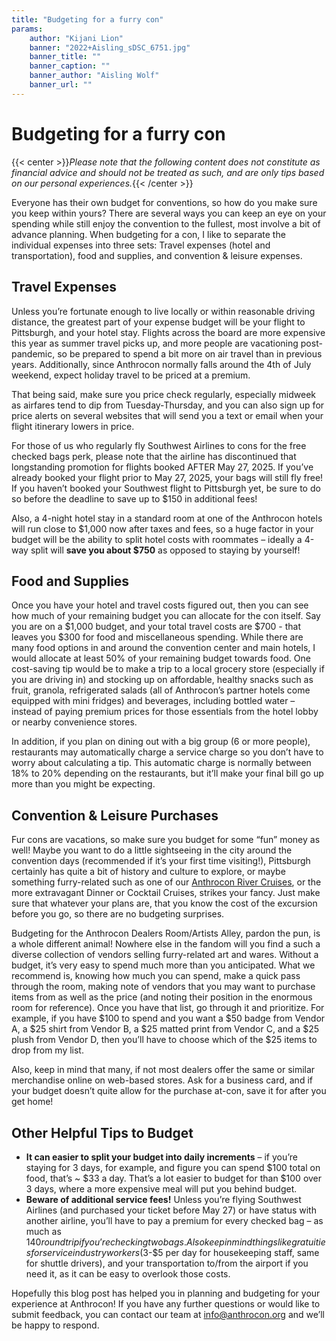 ```yaml
---
title: "Budgeting for a furry con"
params:
    author: "Kijani Lion"
    banner: "2022+Aisling_sDSC_6751.jpg"
    banner_title: ""
    banner_caption: ""
    banner_author: "Aisling Wolf"
    banner_url: ""
---
```


# Budgeting for a furry con

{{< center >}}*Please note that the following content does not constitute as financial advice and should not be treated as such, and are only tips based on our personal experiences.*{{< /center >}}

Everyone has their own budget for conventions, so how do you make sure you keep within yours? There are several ways you can keep an eye on your spending while still enjoy the convention to the fullest, most involve a bit of advance planning. When budgeting for a con, I like to separate the individual expenses into three sets: Travel expenses (hotel and transportation), food and supplies, and convention & leisure expenses.

## Travel Expenses

Unless you’re fortunate enough to live locally or within reasonable driving distance, the greatest part of your expense budget will be your flight to Pittsburgh, and your hotel stay. Flights across the board are more expensive this year as summer travel picks up, and more people are vacationing post-pandemic, so be prepared to spend a bit more on air travel than in previous years. Additionally, since Anthrocon normally falls around the 4th of July weekend, expect holiday travel to be priced at a premium.

That being said, make sure you price check regularly, especially midweek as airfares tend to dip from Tuesday-Thursday, and you can also sign up for price alerts on several websites that will send you a text or email when your flight itinerary lowers in price.

For those of us who regularly fly Southwest Airlines to cons for the free checked bags perk, please note that the airline has discontinued that longstanding promotion for flights booked AFTER May 27, 2025. If you’ve already booked your flight prior to May 27, 2025, your bags will still fly free! If you haven’t booked your Southwest flight to Pittsburgh yet, be sure to do so before the deadline to save up to $150 in additional fees!

Also, a 4-night hotel stay in a standard room at one of the Anthrocon hotels will run close to $1,000 now after taxes and fees, so a huge factor in your budget will be the ability to split hotel costs with roommates – ideally a 4-way split will **save you about $750** as opposed to staying by yourself!

## Food and Supplies

Once you have your hotel and travel costs figured out, then you can see how much of your remaining budget you can allocate for the con itself. Say you are on a $1,000 budget, and your total travel costs are $700 - that leaves you $300 for food and miscellaneous spending. While there are many food options in and around the convention center and main hotels, I would allocate at least 50% of your remaining budget towards food. One cost-saving tip would be to make a trip to a local grocery store (especially if you are driving in) and stocking up on affordable, healthy snacks such as fruit, granola, refrigerated salads (all of Anthrocon’s partner hotels come equipped with mini fridges) and beverages, including bottled water – instead of paying premium prices for those essentials from the hotel lobby or nearby convenience stores.

In addition, if you plan on dining out with a big group (6 or more people), restaurants may automatically charge a service charge so you don’t have to worry about calculating a tip. This automatic charge is normally between 18% to 20% depending on the restaurants, but it’ll make your final bill go up more than you might be expecting.

## Convention & Leisure Purchases

Fur cons are vacations, so make sure you budget for some “fun” money as well! Maybe you want to do a little sightseeing in the city around the convention days (recommended if it’s your first time visiting!), Pittsburgh certainly has quite a bit of history and culture to explore, or maybe something furry-related such as one of our [Anthrocon River Cruises](https://www.anthrocon.org/anthrocon-river-cruises), or the more extravagant Dinner or Cocktail Cruises, strikes your fancy. Just make sure that whatever your plans are, that you know the cost of the excursion before you go, so there are no budgeting surprises.

Budgeting for the Anthrocon Dealers Room/Artists Alley, pardon the pun, is a whole different animal! Nowhere else in the fandom will you find a such a diverse collection of vendors selling furry-related art and wares. Without a budget, it’s very easy to spend much more than you anticipated. What we recommend is, knowing how much you can spend, make a quick pass through the room, making note of vendors that you may want to purchase items from as well as the price (and noting their position in the enormous room for reference). Once you have that list, go through it and prioritize. For example, if you have $100 to spend and you want a $50 badge from Vendor A, a $25 shirt from Vendor B, a $25 matted print from Vendor C, and a $25 plush from Vendor D, then you’ll have to choose which of the $25 items to drop from my list.

Also, keep in mind that many, if not most dealers offer the same or similar merchandise online on web-based stores. Ask for a business card, and if your budget doesn’t quite allow for the purchase at-con, save it for after you get home!

## Other Helpful Tips to Budget

- **It can easier to split your budget into daily increments** – if you’re staying for 3 days, for example, and figure you can spend $100 total on food, that’s ~ $33 a day. That’s a lot easier to budget for than $100 over 3 days, where a more expensive meal will put you behind budget.
- **Beware of additional service fees!** Unless you’re flying Southwest Airlines (and purchased your ticket before May 27) or have status with another airline, you’ll have to pay a premium for every checked bag – as much as $140 round trip if you’re checking two bags. Also keep in mind things like gratuities for service industry workers ($3-$5 per day for housekeeping staff, same for shuttle drivers), and your transportation to/from the airport if you need it, as it can be easy to overlook those costs.

Hopefully this blog post has helped you in planning and budgeting for your experience at Anthrocon! If you have any further questions or would like to submit feedback, you can contact our team at <info@anthrocon.org> and we’ll be happy to respond.
